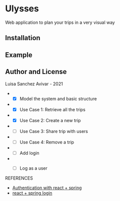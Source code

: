 # Ulysses
Web application to plan your trips in a very visual way

## Installation

## Example

## Author and License
Luisa Sanchez Avivar - 2021

* -[X] Model the system and basic structure
* -[X] Use Case 1: Retrieve all the trips
* -[X] Use Case 2: Create a new trip
* -[ ] Use Case 3: Share trip with users
* -[ ] Use Case 4: Remove a trip
* -[ ] Add login
* -[ ] Log as a user


REFERENCES
- [Authentication with react + spring](https://dzone.com/articles/integrating-spring-boot-and-react-with-spring-secu-1)
- [react + spring login](https://stormpath.com/blog/spring-boot-stormpath-react-sdk)

